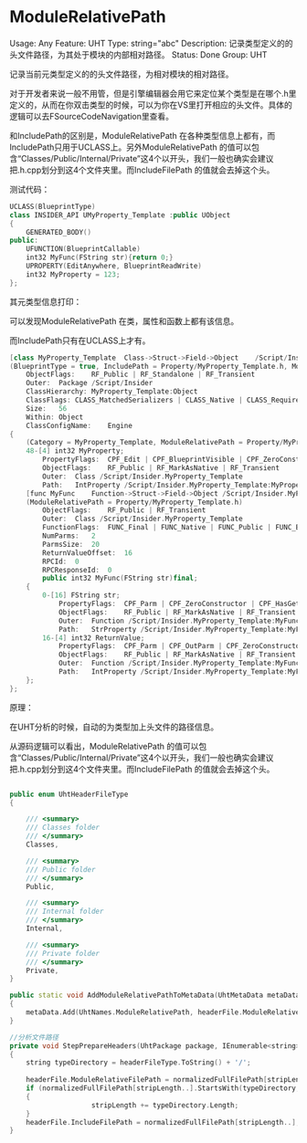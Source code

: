 # ModuleRelativePath

Usage: Any
Feature: UHT
Type: string="abc"
Description: 记录类型定义的的头文件路径，为其处于模块的内部相对路径。
Status: Done
Group: UHT

记录当前元类型定义的的头文件路径，为相对模块的相对路径。

对于开发者来说一般不用管，但是引擎编辑器会用它来定位某个类型是在哪个.h里定义的，从而在你双击类型的时候，可以为你在VS里打开相应的头文件。具体的逻辑可以去FSourceCodeNavigation里查看。

和IncludePath的区别是，ModuleRelativePath 在各种类型信息上都有，而IncludePath只用于UCLASS上。另外ModuleRelativePath 的值可以包含“Classes/Public/Internal/Private”这4个以开头，我们一般也确实会建议把.h.cpp划分到这4个文件夹里。而IncludeFilePath 的值就会去掉这个头。

测试代码：

```cpp
UCLASS(BlueprintType)
class INSIDER_API UMyProperty_Template :public UObject
{
	GENERATED_BODY()
public:
	UFUNCTION(BlueprintCallable)
	int32 MyFunc(FString str){return 0;}
	UPROPERTY(EditAnywhere, BlueprintReadWrite)
	int32 MyProperty = 123;
};
```

其元类型信息打印：

可以发现ModuleRelativePath 在类，属性和函数上都有该信息。

而IncludePath只有在UCLASS上才有。

```cpp
[class MyProperty_Template	Class->Struct->Field->Object	/Script/Insider.MyProperty_Template]
(BlueprintType = true, IncludePath = Property/MyProperty_Template.h, ModuleRelativePath = Property/MyProperty_Template.h)
	ObjectFlags:	RF_Public | RF_Standalone | RF_Transient 
	Outer:	Package /Script/Insider
	ClassHierarchy:	MyProperty_Template:Object
	ClassFlags:	CLASS_MatchedSerializers | CLASS_Native | CLASS_RequiredAPI | CLASS_TokenStreamAssembled | CLASS_Intrinsic | CLASS_Constructed 
	Size:	56
	Within:	Object
	ClassConfigName:	Engine
{
	(Category = MyProperty_Template, ModuleRelativePath = Property/MyProperty_Template.h)
	48-[4] int32 MyProperty;
		PropertyFlags:	CPF_Edit | CPF_BlueprintVisible | CPF_ZeroConstructor | CPF_IsPlainOldData | CPF_NoDestructor | CPF_HasGetValueTypeHash | CPF_NativeAccessSpecifierPublic 
		ObjectFlags:	RF_Public | RF_MarkAsNative | RF_Transient 
		Outer:	Class /Script/Insider.MyProperty_Template
		Path:	IntProperty /Script/Insider.MyProperty_Template:MyProperty
	[func MyFunc	Function->Struct->Field->Object	/Script/Insider.MyProperty_Template:MyFunc]
	(ModuleRelativePath = Property/MyProperty_Template.h)
		ObjectFlags:	RF_Public | RF_Transient 
		Outer:	Class /Script/Insider.MyProperty_Template
		FunctionFlags:	FUNC_Final | FUNC_Native | FUNC_Public | FUNC_BlueprintCallable 
		NumParms:	2
		ParmsSize:	20
		ReturnValueOffset:	16
		RPCId:	0
		RPCResponseId:	0
		public int32 MyFunc(FString str)final;
	{
		0-[16] FString str;
			PropertyFlags:	CPF_Parm | CPF_ZeroConstructor | CPF_HasGetValueTypeHash | CPF_NativeAccessSpecifierPublic 
			ObjectFlags:	RF_Public | RF_MarkAsNative | RF_Transient 
			Outer:	Function /Script/Insider.MyProperty_Template:MyFunc
			Path:	StrProperty /Script/Insider.MyProperty_Template:MyFunc:str
		16-[4] int32 ReturnValue;
			PropertyFlags:	CPF_Parm | CPF_OutParm | CPF_ZeroConstructor | CPF_ReturnParm | CPF_IsPlainOldData | CPF_NoDestructor | CPF_HasGetValueTypeHash | CPF_NativeAccessSpecifierPublic 
			ObjectFlags:	RF_Public | RF_MarkAsNative | RF_Transient 
			Outer:	Function /Script/Insider.MyProperty_Template:MyFunc
			Path:	IntProperty /Script/Insider.MyProperty_Template:MyFunc:ReturnValue
	};
};

```

原理：

在UHT分析的时候，自动的为类型加上头文件的路径信息。

从源码逻辑可以看出，ModuleRelativePath 的值可以包含“Classes/Public/Internal/Private”这4个以开头，我们一般也确实会建议把.h.cpp划分到这4个文件夹里。而IncludeFilePath 的值就会去掉这个头。

```cpp

public enum UhtHeaderFileType
{

	/// <summary>
	/// Classes folder
	/// </summary>
	Classes,

	/// <summary>
	/// Public folder
	/// </summary>
	Public,

	/// <summary>
	/// Internal folder
	/// </summary>
	Internal,

	/// <summary>
	/// Private folder
	/// </summary>
	Private,
}

public static void AddModuleRelativePathToMetaData(UhtMetaData metaData, UhtHeaderFile headerFile)
{
	metaData.Add(UhtNames.ModuleRelativePath, headerFile.ModuleRelativeFilePath);
}

//分析文件路径
private void StepPrepareHeaders(UhtPackage package, IEnumerable<string> headerFiles, UhtHeaderFileType headerFileType)
{
	string typeDirectory = headerFileType.ToString() + '/';
	
	headerFile.ModuleRelativeFilePath = normalizedFullFilePath[stripLength..];
	if (normalizedFullFilePath[stripLength..].StartsWith(typeDirectory, true, null))
	{
					stripLength += typeDirectory.Length;
	}
	headerFile.IncludeFilePath = normalizedFullFilePath[stripLength..];
}	

```